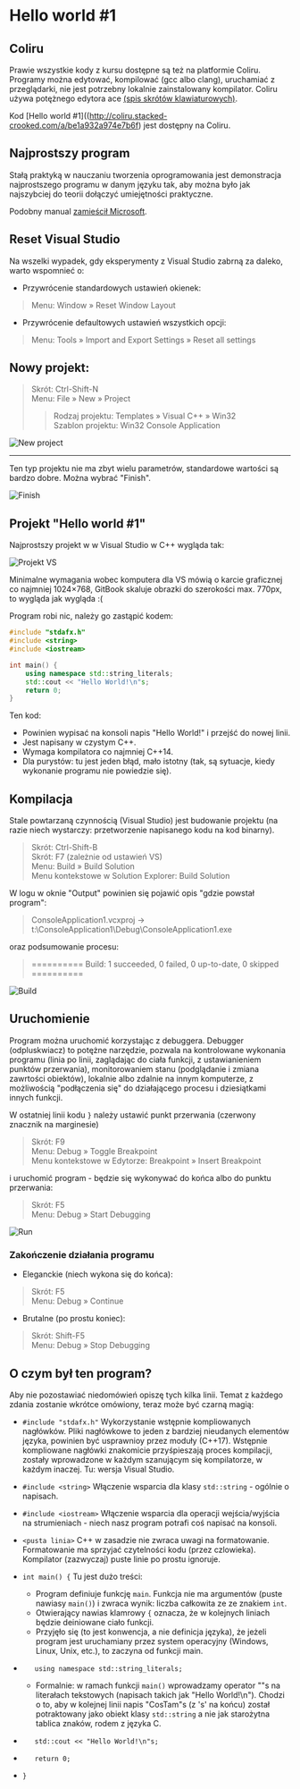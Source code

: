 # Hello world #1

## Coliru

Prawie wszystkie kody z kursu dostępne są też na platformie Coliru. Programy można edytować, kompilować (gcc albo clang), uruchamiać z przeglądarki, nie jest potrzebny lokalnie zainstalowany kompilator. Coliru używa potężnego edytora ace [(spis skrótów klawiaturowych)](https://github.com/ajaxorg/ace/wiki/Default-Keyboard-Shortcuts).

Kod [Hello world #1]((http://coliru.stacked-crooked.com/a/be1a932a974e7b6f) jest dostępny na Coliru.

## Najprostszy program

Stałą praktyką w nauczaniu tworzenia oprogramowania jest demonstracja najprostszego programu w danym języku tak, aby można było jak najszybciej do teorii dołączyć umiejętności praktyczne.

Podobny manual [zamieścił Microsoft](https://www.visualstudio.com/vs/support/#!articles/816-6458-hello-world-in-c-using-visual-studio-2015).

## Reset Visual Studio

Na wszelki wypadek, gdy eksperymenty z Visual Studio zabrną za daleko, warto wspomnieć o:

- Przywrócenie standardowych ustawień okienek:
> Menu: Window » Reset Window Layout
- Przywrócenie defaultowych ustawień wszystkich opcji:
> Menu: Tools » Import and Export Settings » Reset all settings

## Nowy projekt:
> Skrót: Ctrl-Shift-N  
> Menu: File » New » Project
> > Rodzaj projektu: Templates » Visual C++ » Win32  
> > Szablon projektu: Win32 Console Application

![New project](_images_/hello1/001.png)

---

Ten typ projektu nie ma zbyt wielu parametrów, standardowe wartości są bardzo dobre. Można wybrać "Finish".

![Finish](_images_/hello1/002.png)

## Projekt "Hello world #1"

Najprostszy projekt w w Visual Studio w C++ wygląda tak:

![Projekt VS](_images_/hello1/003.png)

Minimalne wymagania wobec komputera dla VS mówią o karcie graficznej co najmniej 1024×768, GitBook skaluje obrazki do szerokości max. 770px, to wygląda jak wygląda :(

Program robi nic, należy go zastąpić kodem:
```C++
#include "stdafx.h"
#include <string>
#include <iostream>

int main() {
	using namespace std::string_literals;
	std::cout << "Hello World!\n"s;
	return 0;
}
```
Ten kod:
* Powinien wypisać na konsoli napis "Hello World!" i przejść do nowej linii.
* Jest napisany w czystym C++.
* Wymaga kompilatora co najmniej C++14.
* Dla purystów: tu jest jeden błąd, mało istotny (tak, są sytuacje, kiedy wykonanie programu nie powiedzie się).

## Kompilacja

Stale powtarzaną czynnością (Visual Studio) jest budowanie projektu (na razie niech wystarczy: przetworzenie napisanego kodu na kod binarny).
> Skrót: Ctrl-Shift-B  
> Skrót: F7 (zależnie od ustawień VS)  
> Menu: Build » Build Solution  
> Menu kontekstowe w Solution Explorer: Build Solution

W logu w oknie "Output" powinien się pojawić opis "gdzie powstał program":
> ConsoleApplication1.vcxproj -> t:\ConsoleApplication1\Debug\ConsoleApplication1.exe

oraz podsumowanie procesu:
> ========== Build: 1 succeeded, 0 failed, 0 up-to-date, 0 skipped ==========

![Build](_images_/hello1/004.png)

## Uruchomienie

Program można uruchomić korzystając z debuggera. Debugger (odpluskwiacz) to potężne narzędzie, pozwala na kontrolowane wykonania programu (linia po linii, zaglądając do ciała funkcji, z ustawianieniem punktów przerwania), monitorowaniem stanu (podglądanie i zmiana zawrtości obiektów), lokalnie albo zdalnie na innym komputerze, z możliwością "podłączenia się" do działającego procesu i dziesiątkami innych funkcji.

W ostatniej linii kodu ```}``` należy ustawić punkt przerwania (czerwony znacznik na marginesie)
> Skrót: F9  
> Menu: Debug » Toggle Breakpoint  
> Menu kontekstowe w Edytorze: Breakpoint » Insert Breakpoint

i uruchomić program - będzie się wykonywać do końca albo do punktu przerwania:
> Skrót: F5  
> Menu: Debug » Start Debugging

![Run](_images_/hello1/005.png)

### Zakończenie działania programu

* Eleganckie (niech wykona się do końca):
> Skrót: F5  
> Menu: Debug » Continue

* Brutalne (po prostu koniec):
> Skrót: Shift-F5  
> Menu: Debug » Stop Debugging

## O czym był ten program?

Aby nie pozostawiać niedomówień opiszę tych kilka linii. Temat z każdego zdania zostanie wkrótce omówiony, teraz może być czarną magią:

* ```#include "stdafx.h"```
   Wykorzystanie wstępnie kompliowanych nagłówków. Pliki nagłówkowe to jeden z bardziej nieudanych elementów języka, powinien być usprawnioy przez moduły (C++17). Wstępnie kompliowane nagłówki znakomicie przyśpieszają proces kompilacji, zostały wprowadzone w każdym szanującym się kompilatorze, w każdym inaczej. Tu: wersja Visual Studio.
* ```#include <string>```
   Włączenie wsparcia dla klasy ```std::string``` - ogólnie o napisach.
* ```#include <iostream>```
   Włączenie wsparcia dla operacji wejścia/wyjścia na strumieniach - niech nasz program potrafi coś napisać na konsoli.
* ```<pusta linia>```
  C++ w zasadzie nie zwraca uwagi na formatowanie. Formatowanie ma sprzyjać czytelności kodu (przez czlowieka). Kompilator (zazwyczaj) puste linie po prostu ignoruje.
* ```int main() {```
  Tu jest dużo treści:
  * Program definiuje funkcję ```main```. Funkcja nie ma argumentów (puste nawiasy ```main()```) i zwraca wynik: liczba całkowita ze ze znakiem ```int```.
  * Otwierający nawias klamrowy ```{``` oznacza, że w kolejnych liniach będzie deiniowane ciało funkcji.
  * Przyjęło się (to jest konwencja, a nie definicja języka), że jeżeli program jest uruchamiany przez system operacyjny (Windows, Linux, Unix, etc.), to zaczyna od funkcji main.
* ```	using namespace std::string_literals;```
   * Formalnie: w ramach funkcji ```main()``` wprowadzamy operator ""s na literałach tekstowych (napisach takich jak "Hello World!\n"). Chodzi o to, aby w kolejnej linii napis "CosTam"s (z 's' na końcu) został potraktowany jako obiekt klasy ```std::string``` a nie jak starożytna tablica znaków, rodem z języka C.
* ```	std::cout << "Hello World!\n"s;```

* ```	return 0;```
* ```}```
